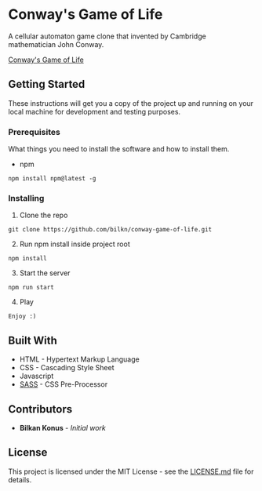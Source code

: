 # Conway's Game of Life

A cellular automaton game clone that invented by Cambridge mathematician John Conway.

[Conway's Game of Life](https://bilkn.github.io/conway-game-of-life/)

## Getting Started

These instructions will get you a copy of the project up and running on your local machine for development and testing purposes.

### Prerequisites

What things you need to install the software and how to install them.

- npm

``` 
npm install npm@latest -g
```

### Installing

1. Clone the repo

``` 
git clone https://github.com/bilkn/conway-game-of-life.git
```

2. Run npm install inside project root

``` 
npm install
```

3. Start the server

``` 
npm run start
```

4. Play

``` 
Enjoy :)
```

## Built With

* HTML - Hypertext Markup Language
* CSS - Cascading Style Sheet
* Javascript 
* [SASS](https://sass-lang.com/) - CSS Pre-Processor

## Contributors

* **Bilkan Konus** - *Initial work*

## License 

This project is licensed under the MIT License - see the [LICENSE.md](LICENSE.md) file for details.

